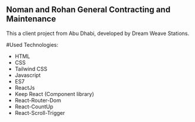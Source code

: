 ## Noman and Rohan General Contracting and Maintenance

This a client project from Abu Dhabi, developed by Dream Weave Stations.

#Used Technologies:
* HTML
* CSS
* Tailwind CSS
* Javascript
* ES7
* ReactJs
* Keep React (Component library)
* React-Router-Dom 
* React-CountUp
* React-Scroll-Trigger
